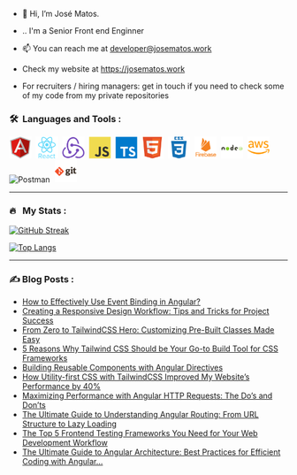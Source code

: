 - 👋 Hi, I’m José Matos.
- .. I'm a Senior Front end Enginner
- 📫 You can reach me at developer@josematos.work

  
- Check my website at https://josematos.work
- For recruiters / hiring managers: get in touch if you need to check some of my code from my private repositories

### 🛠 &nbsp;Languages and Tools :

<p>
<img src="https://github.com/devicons/devicon/blob/master/icons/angularjs/angularjs-original.svg"  title="Angular" alt="Angular" width="40" height="40"/>&nbsp;
<img src="https://github.com/devicons/devicon/blob/master/icons/react/react-original-wordmark.svg" title="React" alt="React" width="40" height="40"/>&nbsp;
<img src="https://github.com/devicons/devicon/blob/master/icons/redux/redux-original.svg" title="Redux" alt="Redux " width="40" height="40"/>&nbsp;
<img src="https://github.com/devicons/devicon/blob/master/icons/javascript/javascript-original.svg" title="JavaScript" alt="JavaScript" width="40" height="40"/>&nbsp;
<img src="https://github.com/devicons/devicon/blob/master/icons/typescript/typescript-original.svg" title="TypeScript" alt="TypeaScript" width="40" height="40"/>&nbsp;
<img src="https://github.com/devicons/devicon/blob/master/icons/html5/html5-original.svg" title="HTML5" alt="HTML" width="40" height="40"/>&nbsp;
<img src="https://github.com/devicons/devicon/blob/master/icons/css3/css3-plain-wordmark.svg"  title="CSS3" alt="CSS" width="40" height="40"/>&nbsp;
<img src="https://github.com/devicons/devicon/blob/master/icons/firebase/firebase-plain-wordmark.svg" title="Firebase" alt="Firebase" width="40" height="40"/>&nbsp;
<img src="https://github.com/devicons/devicon/blob/master/icons/nodejs/nodejs-original-wordmark.svg" title="NodeJS" alt="NodeJS" width="40" height="40"/>&nbsp;
<img src="https://github.com/devicons/devicon/blob/master/icons/amazonwebservices/amazonwebservices-plain-wordmark.svg" title="AWS" alt="AWS" width="40" height="40"/>&nbsp;
<img src="https://www.vectorlogo.zone/logos/getpostman/getpostman-icon.svg" title="Postman"  alt="Postman" width="40" height="40"/>&nbsp;
<img src="https://github.com/devicons/devicon/blob/master/icons/git/git-original-wordmark.svg" title="Git" alt="Git" width="40" height="40"/>&nbsp;
</p>

---

### 🔥 &nbsp; My Stats :
[![GitHub Streak](https://streak-stats.demolab.com?user=josematoswork)](https://git.io/streak-stats)

[![Top Langs](https://github-readme-stats.vercel.app/api/top-langs/?username=josematoswork&layout=compact&theme=vision-friendly-dark)](https://github.com/anuraghazra/github-readme-stats)

---

### ✍️ Blog Posts : 
<!-- BLOG-POST-LIST:START -->
- [How to Effectively Use Event Binding in Angular?](https://medium.com/@angular_developer_josematos/how-to-effectively-use-event-binding-in-angular-fc9ac6069060?source=rss-836e44e812f7------2)
- [Creating a Responsive Design Workflow: Tips and Tricks for Project Success](https://medium.com/@angular_developer_josematos/creating-a-responsive-design-workflow-tips-and-tricks-for-project-success-bcd33e90b83d?source=rss-836e44e812f7------2)
- [From Zero to TailwindCSS Hero: Customizing Pre-Built Classes Made Easy](https://medium.com/@angular_developer_josematos/from-zero-to-tailwindcss-hero-customizing-pre-built-classes-made-easy-7a3f6ad46548?source=rss-836e44e812f7------2)
- [5 Reasons Why Tailwind CSS Should be Your Go-to Build Tool for CSS Frameworks](https://medium.com/@angular_developer_josematos/5-reasons-why-tailwind-css-should-be-your-go-to-build-tool-for-css-frameworks-595b43aa3311?source=rss-836e44e812f7------2)
- [Building Reusable Components with Angular Directives](https://medium.com/@angular_developer_josematos/building-reusable-components-with-angular-directives-aea33fb81f91?source=rss-836e44e812f7------2)
- [How Utility-first CSS with TailwindCSS Improved My Website’s Performance by 40%](https://medium.com/@angular_developer_josematos/how-utility-first-css-with-tailwindcss-improved-my-websites-performance-by-40-46168acb884?source=rss-836e44e812f7------2)
- [Maximizing Performance with Angular HTTP Requests: The Do’s and Don’ts](https://medium.com/@angular_developer_josematos/maximizing-performance-with-angular-http-requests-the-dos-and-don-ts-3d5320a8f332?source=rss-836e44e812f7------2)
- [The Ultimate Guide to Understanding Angular Routing: From URL Structure to Lazy Loading](https://medium.com/@angular_developer_josematos/the-ultimate-guide-to-understanding-angular-routing-from-url-structure-to-lazy-loading-97d7ed8d5f62?source=rss-836e44e812f7------2)
- [The Top 5 Frontend Testing Frameworks You Need for Your Web Development Workflow](https://medium.com/@angular_developer_josematos/the-top-5-frontend-testing-frameworks-you-need-for-your-web-development-workflow-28f509e437c8?source=rss-836e44e812f7------2)
- [The Ultimate Guide to Angular Architecture: Best Practices for Efficient Coding with Angular…](https://medium.com/@angular_developer_josematos/the-ultimate-guide-to-angular-architecture-best-practices-for-efficient-coding-with-angular-35213be17d8e?source=rss-836e44e812f7------2)
<!-- BLOG-POST-LIST:END -->

